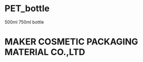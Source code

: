 # PET_bottle
500ml 750ml bottle

<html>
  
  <head></head>
  
  <body>
<h1> MAKER COSMETIC PACKAGING MATERIAL CO.,LTD<h1>
  <p><img></img>
  </body>
  </html>

